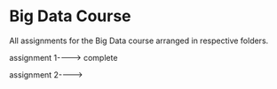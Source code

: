 # Big Data Course

All assignments for the Big Data course arranged in respective folders.

assignment 1----> complete

assignment 2---->
